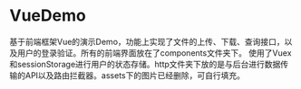 # VueDemo
基于前端框架Vue的演示Demo，功能上实现了文件的上传、下载、查询接口，以及用户的登录验证。所有的前端界面放在了components文件夹下。
使用了Vuex和sessionStorage进行用户的状态存储。http文件夹下放的是与后台进行数据传输的API以及路由拦截器。assets下的图片已经删除，可自行填充。
